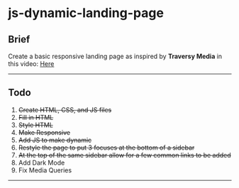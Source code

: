 # js-dynamic-landing-page

## Brief

Create a basic responsive landing page as inspired by **Traversy Media** in this video: [Here](https://www.youtube.com/watch?v=fSTQzlprGLI)

---

## Todo

1. ~~Create HTML, CSS, and JS files~~
1. ~~Fill in HTML~~
1. ~~Style HTML~~
1. ~~Make Responsive~~
1. ~~Add JS to make dynamic~~
1. ~~Restyle the page to put 3 focuses at the bottom of a sidebar~~
1. ~~At the top of the same sidebar allow for a few common links to be added~~
1. Add Dark Mode
1. Fix Media Queries

---
